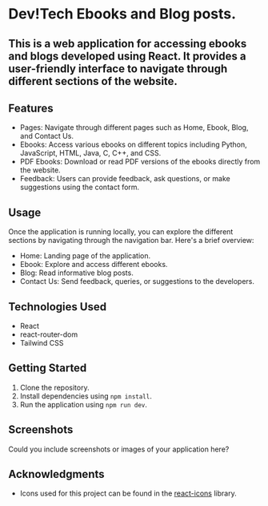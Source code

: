 # Dev!Tech Ebooks and Blog posts.

## This is a web application for accessing ebooks and blogs developed using React. It provides a user-friendly interface to navigate through different sections of the website.

## Features

- Pages: Navigate through different pages such as Home, Ebook, Blog, and Contact Us.
- Ebooks: Access various ebooks on different topics including Python, JavaScript, HTML, Java, C, C++, and CSS.
- PDF Ebooks: Download or read PDF versions of the ebooks directly from the website.
- Feedback: Users can provide feedback, ask questions, or make suggestions using the contact form.

## Usage
Once the application is running locally, you can explore the different sections by navigating through the navigation bar. Here's a brief overview:

- Home: Landing page of the application.
- Ebook: Explore and access different ebooks.
- Blog: Read informative blog posts.
- Contact Us: Send feedback, queries, or suggestions to the developers.

## Technologies Used

- React
- react-router-dom
- Tailwind CSS

## Getting Started

1. Clone the repository.
2. Install dependencies using `npm install`.
3. Run the application using `npm run dev`.

## Screenshots

Could you include screenshots or images of your application here?

## Acknowledgments

- Icons used for this project can be found in the [react-icons](https://react-icons.github.io/react-icons/) library.


